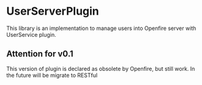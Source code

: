 UserServerPlugin
================

This library is an implementation to manage users into Openfire server with UserService plugin.

Attention for v0.1
------------------

This version of plugin is declared as obsolete by Openfire, but still work. In the future will be migrate to RESTful
